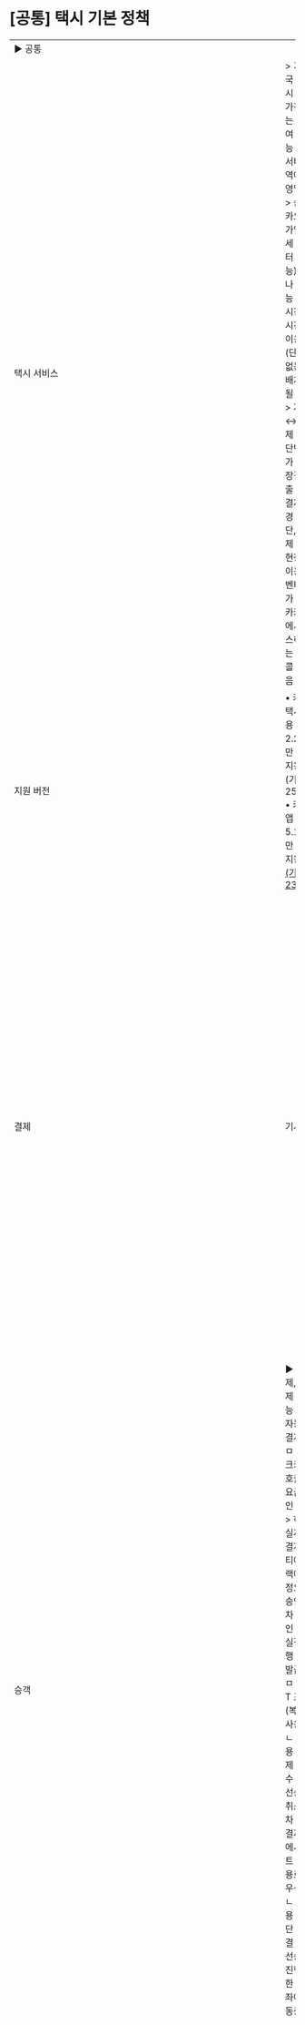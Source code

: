 # [공통] 택시 기본 정책

|  |  |  |  |  |  |  |  |
| --- | --- | --- | --- | --- | --- | --- | --- |
| ▶ 공통 | | | | | | | |
| 택시 서비스 | > 기사 : 전국 모든 택시 자격을 가진 기사는 가입하여 이용 가능 / 지정된 서비스 구역에서만 영업 가능 > 승객 : 카카오 T 앱 가입(만 15세 이상부터 가입 가능) 후 누구나 이용 가능 > 운영시간 : 24시간 365 이용 가능 (단, 기사가 없는 경우 배차 실패될 순 있음)  > 자동결제 ↔ 현장결제 결제수단변경 불가 (ex. 현장결제 호출 후 자동결제로 변경 요청) ㄴ 단, 자동결제 호출 후 현장결제는 이용 가능 / 벤티는 불가  ※ 현재 카카오 T앱에서 서비스하고 있는 바우처콜 산업 없음 | | | | | | |
| 지원 버전 | • 카카오 T 택시 기사용 앱 : 2.21.5미만 버전은 지원 종료 (기준일 25.06.24)  • 카카오 T 앱 : 5.17.0 미만 버전은 지원 종료 [(기준일 23.07.19)](https://ext.agit.in/g/300015991/wall/383560709#comment_panel_383561107) | | | | | | |
| 결제 | 기사 | ▶ 승객 택시 운임 자동결제는 1일(24시간)이내에 기사 앱에서 직접 결제 취소 가능 (벤티는 불가) ㄴ 오른쪽 상단 '메뉴' > 운행이력 > 현장에서 결제한 콜 우측 하단 '결제취소' 로 결제 취소    **▶ 휴면/ 자동탈퇴 정책 : 장기 미접속 1년(365일) 자동탈퇴** - '정보통신망 이용촉진 및 정보보호 등에 관한 법률' 제 29조 제2항에 따라 1년 이상 서비스를 이용하지 않은 계정을 삭제 처리 | | | | | |
| 승객 | ▶ 자동결제, 직접결제 이용 가능  ▶ 택시 자동결제 결제수단  ㅁ 신용, 체크카드  ㄴ 호출 : 예상요금 선승인 후 취소 > 하차 시 실제 운임 결제 ㄴ 벤티예약, 블랙예약 : 확정요금 선승인 > 하차 시 선승인 취소 후 실결제 진행  ㅁ 해외발급카드  ㅁ 카카오 T 포인트 (복합, 단독 사용 가능 ) ㄴ 복합 사용 : 자동결제 카드 필수 / 카드 선승인 후 취소 > 하차 시 실제 결제 금액에서 포인트 결제 (이용료부터 우선 적용) ㄴ 단독 사용 : 충전수단 계좌 연결 필수 / 선승인 미진행, 부족한 금액 계좌에서 자동충전 | | | | | |
| 기록 | 승객 (이용기록) | ▶ 앱 이용기록에서 확인이 가능한 내역  ㄴ 운행완료 상태 이용 건 ㄴ 자동결제된 이용 건 (운임, 이용료, 취소수수료 등)  ▶ 이용 상세 저장하기, 공유하기 제공  ▶ 포인트, 쿠폰 결제 내역 외에는 거래내역서 발급 연동 버튼 제공  ▶ 기사 정보 확인 가능 기간 ㄴ 운행완료 3일 이내 기사 이름, 연락처 확인 가능  ㄴ 운행완료 7일 이내 차량 번호 확인 가능 (22/07/03 14시~ 반영) | | | | | |
| [기사](https://kakaomobilitysupport.zendesk.com/hc/ko/articles/29195835890969--%EA%B3%B5%ED%86%B5-%EA%B8%B0%EC%82%AC-%EC%95%B1-%EB%A9%94%EB%89%B4-%ED%94%8C%EB%A1%9C%EC%9A%B0-4-%EC%9A%B4%ED%96%89%EC%9D%B4%EB%A0%A5-%EC%9A%B4%ED%96%89%EB%82%B4%EC%97%AD-%EA%B2%B0%EC%A0%9C%EC%B7%A8%EC%86%8C-%EC%95%88%EC%8B%AC%EC%BD%9C) [(운행내역)](https://kakaomobilitysupport.zendesk.com/hc/ko/articles/29195835890969--%EA%B3%B5%ED%86%B5-%EA%B8%B0%EC%82%AC-%EC%95%B1-%EB%A9%94%EB%89%B4-%ED%94%8C%EB%A1%9C%EC%9A%B0-4-%EC%9A%B4%ED%96%89%EC%9D%B4%EB%A0%A5-%EC%9A%B4%ED%96%89%EB%82%B4%EC%97%AD-%EA%B2%B0%EC%A0%9C%EC%B7%A8%EC%86%8C-%EC%95%88%EC%8B%AC%EC%BD%9C) | ▶ 앱에서 운행완료 1일이내 건에 대한 자동결제 내역 승인 취소 가능  ▶ 앱에서 운행완료 1일이내(24시간) 손님에게 안심콜하기 제공  ▶ 운행내역 이미지 저장하기 버튼 제공 (운행내역 상세 하단에 위치)  ▶ 승객 연락처, 안심번호 / 출-도착지 세부 주소 확인 불가 \* 안심번호도 승객의 정보로 안내 불가 | | | | | |
| 콜비(호출비) 정책 | ▶ 콜비(호출비)는 지자체에서 시행 중인 정책 / 전국 동일 운영정책  ▶ 카카오 T 서비스는 콜비를 수취하는 않는 정책 / 수취하면 안됨 | | | | | | |
| [카카오 T 택시 기사 운영 정책] 제 1장 제2조 서비스 이용 자격의 제한 카카오 T 택시 이용 약관 제 12조 제 2항 제 12호에 따라 금지하는 행위와 이에 따른 서비스 이용 자격의 제한 내용은 아래와 같으며, 이에 한정되지 않습니다. ㄴ 위반 행위 명시된 내용 일부 : 콜비나 서비스 이용료를 추가로 요구하거나 수취하는 행위   https://policy.kakaomobility.com/viewer/?pageCode=OPERATION\_POLICY&subPageCode=taxi\_driver | | | | | | |
| 기타 | **• 주소표기 체계 기준** ㄴ 카카오 T 앱 : 법정동=지번 ㄴ 기사앱, 어드민 : 행정동  **• 멀티콜 정책** ㄴ 택시(일반,블루,블랙,모범,벤티)+비즈택시+택시예약 = 최대 10개까지 호출/예약 가능  **• 대리호출 (대신호출, 타인탑승)** - 호출/예약 시, 탑승자 연락처 변경 가능 - 입력된 정보는 개인정보 수집 및 이용동의에 따라 4개월간 보관, 기관 경과 시 내부 시스템에서 자동파기 - 앱 화면에서 최대 2개까지 최근 입력한 정보 기록 (호출시도와 관계없이 입력한 기준) ㄴ 최근 입력한 정보 기록 삭제 방법 (최근 기록은 휴대폰 자체 데이터 보관으로, 내부 시스템 자동파기 기간과 관련없음)   1) 다른 정보를 입력하여 밀어내기 방식으로 삭제   2) 앱 재설치 or 데이터/캐시 내역 삭제 | | | | | | |